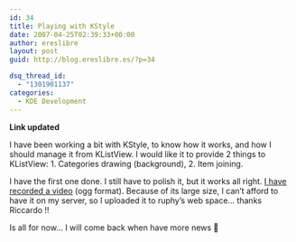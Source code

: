 ```yaml
---
id: 34
title: Playing with KStyle
date: 2007-04-25T02:39:33+00:00
author: ereslibre
layout: post
guid: http://blog.ereslibre.es/?p=34

dsq_thread_id:
  - "1301901137"
categories:
  - KDE Development
---
```

**Link updated**

I have been working a bit with KStyle, to know how it works, and how I should manage it from KListView. I would like it to provide 2 things to KListView: 1. Categories drawing (background), 2. Item joining.

I have the first one done. I still have to polish it, but it works all right. <a href="http://media.ereslibre.es/2007/04/categorization.ogg" target="_blank">I have recorded a video</a> (ogg format). Because of its large size, I can&#8217;t afford to have it on my server, so I uploaded it to ruphy&#8217;s web space&#8230; thanks Riccardo !!

Is all for now&#8230; I will come back when have more news 🙂